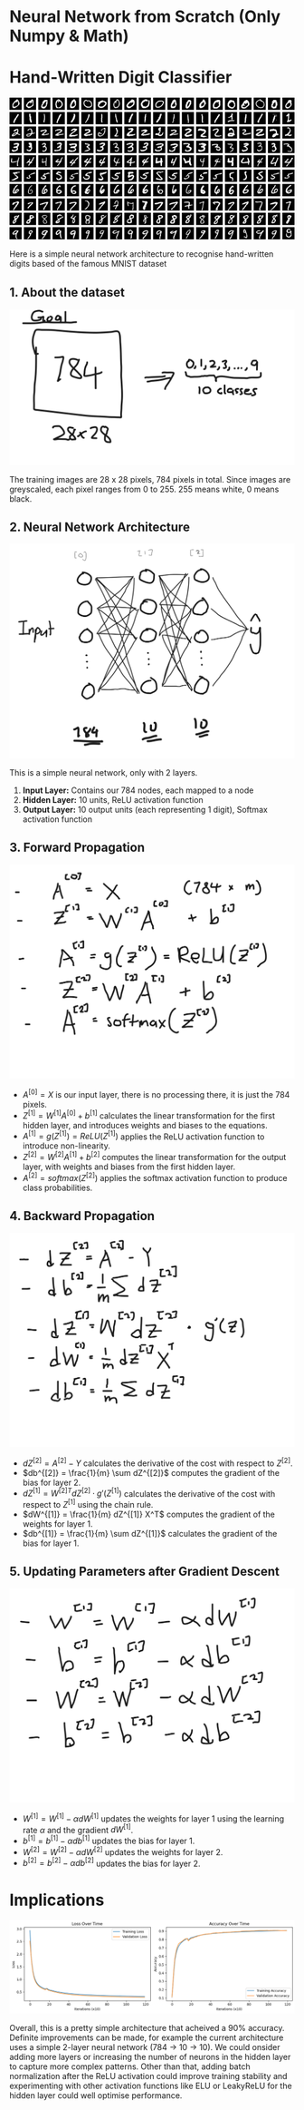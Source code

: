 # Neural Network from Scratch (Only Numpy & Math)

# Hand-Written Digit Classifier

![alt text](https://github.com/jingieboy/Neural_Network_From_Scratch/blob/main/ignore_img/MNIST_dataset_example.png)

Here is a simple neural network architecture to recognise hand-written digits based of the famous MNIST dataset

## 1. About the dataset

![alt text](https://github.com/jingieboy/Neural_Network_From_Scratch/blob/main/ignore_img/goal.png)

The training images are 28 x 28 pixels, 784 pixels in total. Since images are greyscaled, each pixel ranges from 0 to 255. 255 means white, 0 means black. 

## 2. Neural Network Architecture

![alt text](https://github.com/jingieboy/Neural_Network_From_Scratch/blob/main/ignore_img/architecture.png)

This is a simple neural network, only with 2 layers.
1. **Input Layer:** Contains our 784 nodes, each mapped to a node
2. **Hidden Layer:** 10 units, ReLU activation function
3. **Output Layer:** 10 output units (each representing 1 digit), Softmax activation function

## 3. Forward Propagation

![alt text](https://github.com/jingieboy/Neural_Network_From_Scratch/blob/main/ignore_img/forward_prop.png)

- $A^{[0]} = X$ is our input layer, there is no processing there, it is just the 784 pixels.
- $Z^{[1]} = W^{[1]} A^{[0]} + b^{[1]}$ calculates the linear transformation for the first hidden layer, and introduces weights and biases to the equations.
- $A^{[1]} = g(Z^{[1]}) = ReLU(Z^{[1]})$ applies the ReLU activation function to introduce non-linearity.
- $Z^{[2]} = W^{[2]} A^{[1]} + b^{[2]}$ computes the linear transformation for the output layer, with weights and biases from the first hidden layer.
- $A^{[2]} = softmax(Z^{[2]})$ applies the softmax activation function to produce class probabilities.

## 4. Backward Propagation

![alt text](https://github.com/jingieboy/Neural_Network_From_Scratch/blob/main/ignore_img/backward_prop.png)

- $dZ^{[2]} = A^{[2]} - Y$ calculates the derivative of the cost with respect to $Z^{[2]}$.
- $db^{[2]} = \frac{1}{m} \sum dZ^{[2]}$ computes the gradient of the bias for layer 2.
- $dZ^{[1]} = W^{[2]T} dZ^{[2]} \cdot g'(Z^{[1]})$ calculates the derivative of the cost with respect to $Z^{[1]}$ using the chain rule.
- $dW^{[1]} = \frac{1}{m} dZ^{[1]} X^T$ computes the gradient of the weights for layer 1.
- $db^{[1]} = \frac{1}{m} \sum dZ^{[1]}$ calculates the gradient of the bias for layer 1.

## 5. Updating Parameters after Gradient Descent

![alt text](https://github.com/jingieboy/Neural_Network_From_Scratch/blob/main/ignore_img/params.png)

- $W^{[1]} = W^{[1]} - \alpha dW^{[1]}$ updates the weights for layer 1 using the learning rate $\alpha$ and the gradient $dW^{[1]}$.
- $b^{[1]} = b^{[1]} - \alpha db^{[1]}$ updates the bias for layer 1.
- $W^{[2]} = W^{[2]} - \alpha dW^{[2]}$ updates the weights for layer 2.
- $b^{[2]} = b^{[2]} - \alpha db^{[2]}$ updates the bias for layer 2.

# Implications

![alt text](https://github.com/jingieboy/Neural_Network_From_Scratch/blob/main/ignore_img/train_loss.png)

Overall, this is a pretty simple architecture that acheived a 90% accuracy. Definite improvements can be made, for example the current architecture uses a simple 2-layer neural network (784 -> 10 -> 10). We could onsider adding more layers or increasing the number of neurons in the hidden layer to capture more complex patterns. Other than that, adding batch normalization after the ReLU activation could improve training stability
and experimenting with other activation functions like ELU or LeakyReLU for the hidden layer could well optimise performance. 






